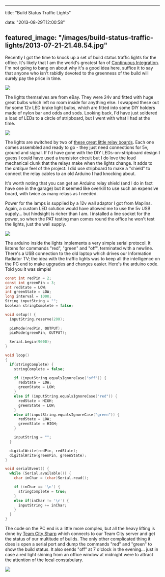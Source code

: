 
---
title: "Build Status Traffic Lights"

date: "2013-08-29T12:00:58"

featured_image: "/images/build-status-traffic-lights/2013-07-21-21.48.54.jpg"
---


Recently I got the time to knock up a set of build status traffic lights for the office. It's likely that I am the world's greatest fan of <a href="http://en.wikipedia.org/wiki/Continuous_integration">Continuous Integration</a>. I'm not going to bang on about why it's a good idea here, suffice it to say that anyone who isn't rabidly devoted to the greenness of the build will surely pay the price in time.

<a href="/images/build-status-traffic-lights/2013-07-21-21.48.54.jpg"><img src="/images/build-status-traffic-lights/2013-07-21-21.48.54.jpg"/></a>

The lights themselves are from eBay.  They were 24v and fitted with huge great bulbs which left no room inside for anything else.  I swapped these out for some 12v LED brake light bulbs, which are fitted into some DIY holders made of nylon bar and odds and sods.  Looking back, I'd have just soldered a load of LEDs to a circle of stripboard, but I went with what I had at the time. 

<a href="/images/build-status-traffic-lights/2013-07-21-21.56.09.jpg"><img src="/images/build-status-traffic-lights/2013-07-21-21.56.09.jpg"/></a>

The lights are switched by two of <a href="http://www.coolcomponents.co.uk/catalog/basic-spdt-relay-carrier-with-5vdc-relay-assembled-p-1133.html">these great little relay boards</a>. Each one comes assembled and ready to go - they just need connections for 5v, ground and signal. If I'd have gone with the DIY LEDs-on-stripboard design I guess I could have used a transistor circuit but I do love the loud mechanical clunk that the relays make when the lights change. It adds to the *antique* feel of the project.  I did use stripboard to make a "shield" to connect the relay cables to an old Arduino I had knocking about.

It's worth noting that you can get an Arduino relay shield (and I do in fact have one in the garage) but it seemed like overkill to use such an expensive board, with twice as many relays as I needed.

Power for the lamps is supplied by a 12v wall adaptor I got from Maplins.  Again, a custom LED solution would have allowed me to use the 5v USB supply... but hindsight is richer than I am.  I installed a line socket for the power, so when the PAT testing man comes round the office he won't test the lights, just the wall supply.

<a href="/images/build-status-traffic-lights/2013-07-22-22.27.19.jpg"><img src="/images/build-status-traffic-lights/2013-07-22-22.27.19.jpg"/></a>

The arduino inside the lights implements a very simple serial protocol.  It listens for commands "red", "green" and "off", terminated with a newline.  There's a USB connection to the old laptop which drives our Information Radiator TV; the idea with the traffic lights was to keep all the intelligence on the PC end to make upgrades and changes easier.  Here's the arduino code.  Told you it was simple!
```c
const int redPin = 2;
const int greenPin = 3;
int redState = LOW;
int greenState = LOW;
long interval = 1000;
String inputString = "";
boolean stringComplete = false;

void setup() {
  inputString.reserve(200);  
  
  pinMode(redPin, OUTPUT);      
  pinMode(greenPin, OUTPUT);    

  Serial.begin(9600);
}

void loop()
{
  if(stringComplete) {
    stringComplete = false;

    if (inputString.equalsIgnoreCase("off")) {
      redState = LOW;
      greenState = LOW;
    }
    else if (inputString.equalsIgnoreCase("red")) {
      redState = HIGH;
      greenState = LOW;
    }
    else if(inputString.equalsIgnoreCase("green")) {
      redState = LOW;
      greenState = HIGH;
    }

    inputString = "";
  }

  digitalWrite(redPin, redState);
  digitalWrite(greenPin, greenState);
}

void serialEvent() {
  while (Serial.available()) {
    char inChar = (char)Serial.read();

    if (inChar == '\n') {
      stringComplete = true;
    }
    else if(inChar != '\r') {
      inputString += inChar;
    }
  }
}

```
The code on the PC end is a little more complex, but all the heavy lifting is done by <a href="http://paulstack.co.uk/blog/post/introducing-teamcitysharp.aspx">Team City Sharp</a> which connects to our Team City server and get the status of our multitude of builds.  The only other complicated thing it does is open a serial port and dump the commands "red" and "green" to show the build status.  It also sends "off" at 7 o'clock in the evening... just in case a red light shining from an office window at midnight were to attract the attention of the local constabulary.

<a href="/images/build-status-traffic-lights/2013-08-27-14.15.19.jpg"><img src="/images/build-status-traffic-lights/2013-08-27-14.15.19.jpg"/></a>